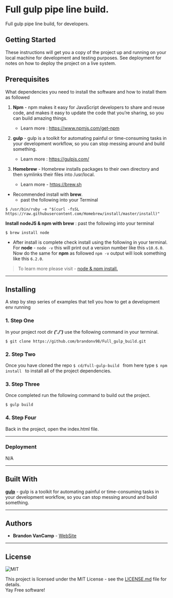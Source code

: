 # Full gulp pipe line build.
Full gulp pipe line build, for developers.

## Getting Started
These instructions will get you a copy of the project up and running on your local machine for development and testing purposes. See deployment for notes on how to deploy the project on a live system.  


## Prerequisites
What dependencies you need to install the software and how to install them as followed

1. **Npm** - npm makes it easy for JavaScript developers to share and reuse code, and makes it easy to update the code that you’re sharing, so you can build amazing things.
   - Learn more : https://www.npmjs.com/get-npm

2. **gulp** - gulp is a toolkit for automating painful or time-consuming tasks in your development workflow, so you can stop messing around and build something.
   - Learn more : https://gulpjs.com/ 


3. **Homebrew** - Homebrew installs packages to their own directory and then symlinks their files into /usr/local.
   - Learn more - https://brew.sh

* Recommended install with **brew**.
   - past the following into your Terminal  
```
$ /usr/bin/ruby -e "$(curl -fsSL https://raw.githubusercontent.com/Homebrew/install/master/install)"
```

**Install nodeJS & npm with brew** : past the following into your terminal
```
$ brew install node
```
* After install is complete check install using the following in your terminal.  
For **node** - ```node -v``` this will print out a version number like this ```v10.6.0```.  
Now do the same for **npm** as followed ```npm -v``` output will look something like this ```6.2.0```.

> To learn more please visit - [node & npm install.](http://blog.teamtreehouse.com/install-node-js-npm-mac)

___

## Installing
A step by step series of examples that tell you how to get a development env running  
### 1. Step One  
  In your project root dir ***('./')*** use the following command in your terminal.
```
$ git clone https://github.com/brandonv98/Full_gulp_build.git
```
### 2. Step Two
  Once you have cloned the repo ```$ cd/Full-gulp-build ``` from here type ```$ npm install ``` to install all of the project dependencies.
### 3. Step Three
  Once completed run the following command to build out the project.
  ```
  $ gulp build
  ```
### 4. Step Four 
  Back in the project, open the index.html file.
___


### Deployment
 N/A 

___

## Built With
**[gulp](https://gulpjs.com/)** - gulp is a toolkit for automating painful or time-consuming tasks in your development workflow, so you can stop messing around and build something.


___

## Authors
* **Brandon VanCamp** - [WebSite](https://csdevs.io/)

___

## License
![MIT](https://camo.githubusercontent.com/890acbdcb87868b382af9a4b1fac507b9659d9bf/68747470733a2f2f696d672e736869656c64732e696f2f62616467652f6c6963656e73652d4d49542d626c75652e737667)  

This project is licensed under the MIT License - see the [LICENSE.md](./LICENSE.md) file for details.  
Yay Free software!

